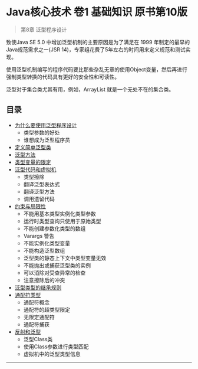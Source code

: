 #   Java核心技术 卷1 基础知识 原书第10版

>   第8章 泛型程序设计

致使Java SE 5.0 中增加泛型机制的主要原因是为了满足在 1999 年制定的最早的Java规范需求之一(JSR 14)，专家组花费了5年左右的时间用来定义规范和测试实现。

使用泛型机制编写的程序代码要比那些杂乱无章的使用Object变量，然后再进行强制类型转换的代码具有更好的安全性和可读性。

泛型对于集合类尤其有用，例如，ArrayList 就是一个无处不在的集合类。

##  目录
-   [为什么要使用泛型程序设计](10x.md)
    -   类型参数的好处
    -   谁想成为泛型程序员
-   [定义简单泛型类](11x.md)
-   [泛型方法](12x.md)
-   [类型变量的限定](13x.md)
-   [泛型代码和虚拟机](14x.md)
    -   类型擦除
    -   翻译泛型表达式
    -   翻译泛型方法
    -   调用遗留代码
-   [约束与局限性](15x.md)
    -   不能用基本类型实例化类型参数
    -   运行时类型查询只使用于原始类型
    -   不能创建参数化类型的数组
    -   Varargs 警告
    -   不能实例化类型变量
    -   不能构造泛型数组
    -   泛型类的静态上下文中类型变量无效
    -   不能抛出或捕获泛型类的实例
    -   可以消除对受查异常的检查
    -   注意擦除后的冲突
-   [泛型类型的继承规则](16x.md)
-   [通配符类型](17x.md)
    -   通配符概念
    -   通配符的超类型限定
    -   无限定通配符
    -   通配符捕获
-   [反射和泛型](18x.md)
    -   泛型Class类
    -   使用Class参数进行类型匹配
    -   虚拟机中的泛型类型信息

----